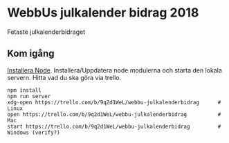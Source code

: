 # WebbUs julkalender bidrag 2018

Fetaste julkalenderbidraget

## Kom igång
[Installera Node](https://nodejs.org/en/).
Installera/Uppdatera node modulerna och starta den lokala servern. Hitta vad du ska göra via trello.
````
npm install
npm run server
xdg-open https://trello.com/b/9q2d1WeL/webbu-julkalenderbidrag      # Linux
open https://trello.com/b/9q2d1WeL/webbu-julkalenderbidrag          # Mac
start https://trello.com/b/9q2d1WeL/webbu-julkalenderbidrag         # Windows (verify?)
````
